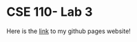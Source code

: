 # CSE 110- Lab 3

Here is the [link](https://yashilvora19.github.io/sp24-cse110-lab3/) to my github pages website!